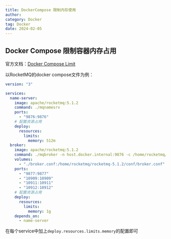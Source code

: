 ```yaml
---
title: DockerCompose 限制内存使用
author:
category: Docker
tag: Docker
date: 2024-02-05
---
```


## Docker Compose 限制容器内存占用

官方文档：[Docker Compose Limit](https://docs.docker.com/compose/compose-file/deploy/#resources)

以RocketMQ的docker compose文件为例：

```yaml
version: "3"

services:
  name-server:
    image: apache/rocketmq:5.1.2
    command: ./mqnamesrv
    ports:
      - "9876:9876"
    # 配置资源占用
    deploy:
      resources:
        limits:
          memory: 512m
  broker:
    image: apache/rocketmq:5.1.2
    command: ./mqbroker -n host.docker.internal:9876 -c /home/rocketmq/rocketmq-5.1.2/conf/broker.conf
    volumes:
      - "./broker.conf:/home/rocketmq/rocketmq-5.1.2/conf/broker.conf"
    ports:
      - "9877:9877"
      - "10909:10909"
      - "10911:10911"
      - "10912:10912"
    # 配置资源占用
    deploy:
      resources:
        limits:
          memory: 1g
    depends_on:
      - name-server
```

在每个service中加上`deploy.resources.limits.memory`的配置即可
